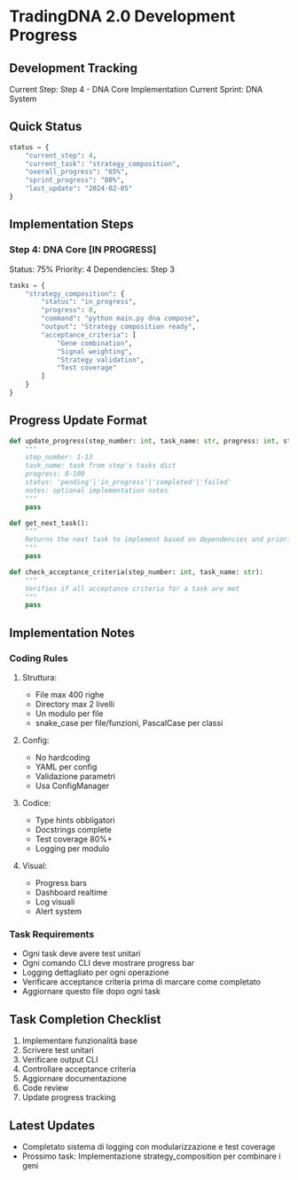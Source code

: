 # TradingDNA 2.0 Development Progress

## Development Tracking
Current Step: Step 4 - DNA Core Implementation
Current Sprint: DNA System

## Quick Status
```python
status = {
    "current_step": 4,
    "current_task": "strategy_composition",
    "overall_progress": "65%",
    "sprint_progress": "80%",
    "last_update": "2024-02-05"
}
```

## Implementation Steps

### Step 4: DNA Core [IN PROGRESS]
Status: 75%
Priority: 4
Dependencies: Step 3
```python
tasks = {
    "strategy_composition": {
        "status": "in_progress",
        "progress": 0,
        "command": "python main.py dna compose",
        "output": "Strategy composition ready",
        "acceptance_criteria": [
            "Gene combination",
            "Signal weighting",
            "Strategy validation",
            "Test coverage"
        ]
    }
}
```

## Progress Update Format
```python
def update_progress(step_number: int, task_name: str, progress: int, status: str, notes: str = None):
    """
    step_number: 1-13
    task_name: task from step's tasks dict
    progress: 0-100
    status: 'pending'|'in_progress'|'completed'|'failed'
    notes: optional implementation notes
    """
    pass

def get_next_task():
    """
    Returns the next task to implement based on dependencies and priority
    """
    pass

def check_acceptance_criteria(step_number: int, task_name: str):
    """
    Verifies if all acceptance criteria for a task are met
    """
    pass
```

## Implementation Notes

### Coding Rules
1. Struttura:
   - File max 400 righe
   - Directory max 2 livelli
   - Un modulo per file
   - snake_case per file/funzioni, PascalCase per classi

2. Config:
   - No hardcoding
   - YAML per config
   - Validazione parametri
   - Usa ConfigManager

3. Codice:
   - Type hints obbligatori
   - Docstrings complete
   - Test coverage 80%+
   - Logging per modulo

4. Visual:
   - Progress bars
   - Dashboard realtime
   - Log visuali
   - Alert system

### Task Requirements
- Ogni task deve avere test unitari
- Ogni comando CLI deve mostrare progress bar
- Logging dettagliato per ogni operazione
- Verificare acceptance criteria prima di marcare come completato
- Aggiornare questo file dopo ogni task

## Task Completion Checklist
1. Implementare funzionalità base
2. Scrivere test unitari
3. Verificare output CLI
4. Controllare acceptance criteria
5. Aggiornare documentazione
6. Code review
7. Update progress tracking

## Latest Updates
- Completato sistema di logging con modularizzazione e test coverage
- Prossimo task: Implementazione strategy_composition per combinare i geni
